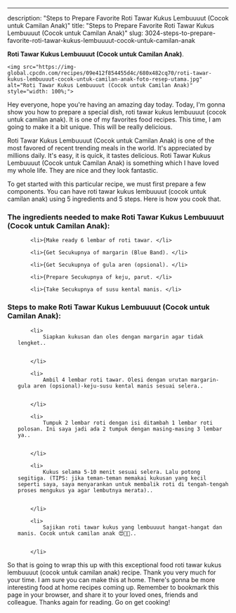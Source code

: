 ---
description: "Steps to Prepare Favorite Roti Tawar Kukus Lembuuuut (Cocok untuk Camilan Anak)"
title: "Steps to Prepare Favorite Roti Tawar Kukus Lembuuuut (Cocok untuk Camilan Anak)"
slug: 3024-steps-to-prepare-favorite-roti-tawar-kukus-lembuuuut-cocok-untuk-camilan-anak

<p>
	<strong>Roti Tawar Kukus Lembuuuut (Cocok untuk Camilan Anak)</strong>. 
	
</p>
<p>
	
	<img src="https://img-global.cpcdn.com/recipes/09e412f854455d4c/680x482cq70/roti-tawar-kukus-lembuuuut-cocok-untuk-camilan-anak-foto-resep-utama.jpg" alt="Roti Tawar Kukus Lembuuuut (Cocok untuk Camilan Anak)" style="width: 100%;">
	
	
</p>
<p>
	Hey everyone, hope you're having an amazing day today. Today, I'm gonna show you how to prepare a special dish, roti tawar kukus lembuuuut (cocok untuk camilan anak). It is one of my favorites food recipes. This time, I am going to make it a bit unique. This will be really delicious.
</p>
	
<p>
	Roti Tawar Kukus Lembuuuut (Cocok untuk Camilan Anak) is one of the most favored of recent trending meals in the world. It's appreciated by millions daily. It's easy, it is quick, it tastes delicious. Roti Tawar Kukus Lembuuuut (Cocok untuk Camilan Anak) is something which I have loved my whole life. They are nice and they look fantastic.
</p>
<p>
	
</p>

<p>
To get started with this particular recipe, we must first prepare a few components. You can have roti tawar kukus lembuuuut (cocok untuk camilan anak) using 5 ingredients and 5 steps. Here is how you cook that.
</p>

<h3>The ingredients needed to make Roti Tawar Kukus Lembuuuut (Cocok untuk Camilan Anak):</h3>

<ol>
	
		<li>{Make ready 6 lembar of roti tawar. </li>
	
		<li>{Get Secukupnya of margarin (Blue Band). </li>
	
		<li>{Get Secukupnya of gula aren (opsional). </li>
	
		<li>{Prepare Secukupnya of keju, parut. </li>
	
		<li>{Take Secukupnya of susu kental manis. </li>
	
</ol>
<p>
	
</p>

<h3>Steps to make Roti Tawar Kukus Lembuuuut (Cocok untuk Camilan Anak):</h3>

<ol>
	
		<li>
			Siapkan kukusan dan oles dengan margarin agar tidak lengket..
			
			
		</li>
	
		<li>
			Ambil 4 lembar roti tawar. Olesi dengan urutan margarin-gula aren (opsional)-keju-susu kental manis sesuai selera..
			
			
		</li>
	
		<li>
			Tumpuk 2 lembar roti dengan isi ditambah 1 lembar roti polosan. Ini saya jadi ada 2 tumpuk dengan masing-masing 3 lembar ya..
			
			
		</li>
	
		<li>
			Kukus selama 5-10 menit sesuai selera. Lalu potong segitiga. (TIPS: jika teman-teman memakai kukusan yang kecil seperti saya, saya menyarankan untuk membalik roti di tengah-tengah proses mengukus ya agar lembutnya merata)..
			
			
		</li>
	
		<li>
			Sajikan roti tawar kukus yang lembuuuut hangat-hangat dan manis. Cocok untuk camilan anak 😍👍🏻..
			
			
		</li>
	
</ol>

<p>
	
</p>

<p>
	So that is going to wrap this up with this exceptional food roti tawar kukus lembuuuut (cocok untuk camilan anak) recipe. Thank you very much for your time. I am sure you can make this at home. There's gonna be more interesting food at home recipes coming up. Remember to bookmark this page in your browser, and share it to your loved ones, friends and colleague. Thanks again for reading. Go on get cooking!
</p>
